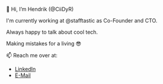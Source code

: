 👋 Hi, I’m Hendrik (@CiiDyR)

I'm currently working at @stafftastic as Co-Founder and CTO.

Always happy to talk about cool tech.

Making mistakes for a living 😎 

📫 Reach me over at:
- [LinkedIn](https://linkedin.com/in/hendrik-heil)
- [E-Mail](mailto:hendrik@ciidyr.com)
